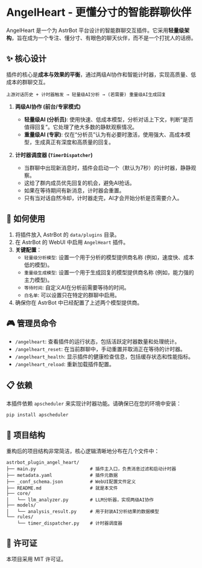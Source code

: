 # AngelHeart - 更懂分寸的智能群聊伙伴

AngelHeart 是一个为 AstrBot 平台设计的智能群聊交互插件。它采用**轻量级架构**，旨在成为一个专注、懂分寸、有眼色的聊天伙伴，而不是一个打扰人的话痨。

## ✨ 核心设计

插件的核心是**成本与效果的平衡**，通过两级AI协作和智能计时器，实现高质量、低成本的群聊交互。

`上游对话历史 + 计时器触发 → 轻量级AI分析 → (若需要) 重量级AI生成回复`

1.  **两级AI协作 (前台/专家模式)**
    *   **轻量级AI (分析员)**: 使用快速、低成本模型，分析对话上下文，判断“是否值得回复”。它处理了绝大多数的静默观察情况。
    *   **重量级AI (专家)**: 仅在“分析员”认为有必要时激活，使用强大、高成本模型，生成真正有深度和高质量的回复。

2.  **计时器调度器 (`TimerDispatcher`)**
    *   当群聊中出现新消息时，插件会启动一个（默认为7秒）的计时器，静静观察。
    *   这给了群内成员优先回复的机会，避免AI抢话。
    *   如果在等待期间有新消息，计时器会重置。
    *   只有当对话自然冷却，计时器走完，AI才会开始分析是否需要介入。

## 🚀 如何使用

1.  将插件放入 AstrBot 的 `data/plugins` 目录。
2.  在 AstrBot 的 WebUI 中启用 `AngelHeart` 插件。
3.  **关键配置**：
    *   `轻量级分析模型`: 设置一个用于分析的模型提供商名称 (例如，速度快、成本低的模型)。
    *   `重量级生成模型`: 设置一个用于生成回复的模型提供商名称 (例如，能力强的主力模型)。
    *   `等待时间`: 自定义AI在分析前需要等待的时间。
    *   `白名单`: 可以设置只在特定的群聊中启用。
4.  确保你在 AstrBot 中已经配置了上述两个模型提供商。

## 🎮 管理员命令

*   `/angelheart`: 查看插件的运行状态，包括活跃定时器数量和处理统计。
*   `/angelheart_reset`: 在当前群聊中，手动重置并取消正在等待的计时器。
*   `/angelheart_health`: 显示插件的健康检查信息，包括缓存状态和性能指标。
*   `/angelheart_reload`: 重新加载插件配置。

## 📋 依赖

本插件依赖 `apscheduler` 来实现计时器功能。请确保已在您的环境中安装：

```bash
pip install apscheduler
```

## 📁 项目结构

重构后的项目结构非常简洁，核心逻辑清晰地分布在几个文件中：

```
astrbot_plugin_angel_heart/
├── main.py                    # 插件主入口，负责消息过滤和启动计时器
├── metadata.yaml              # 插件元数据
├── _conf_schema.json          # WebUI配置文件定义
├── README.md                  # 就是本文件
├── core/
│   └── llm_analyzer.py        # LLM分析器，实现两级AI协作
├── models/
│   └── analysis_result.py     # 用于封装AI分析结果的数据模型
└── rules/
    └── timer_dispatcher.py    # 计时器调度器
```

## 📄 许可证

本项目采用 MIT 许可证。
